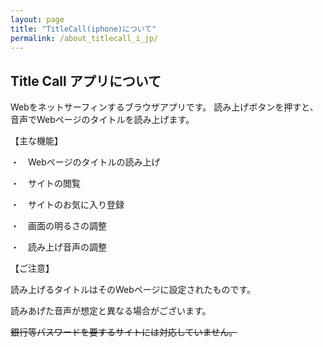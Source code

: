 ```yaml
---
layout: page
title: "TitleCall(iphone)について"
permalink: /about_titlecall_i_jp/
---
```



## Title Call アプリについて

Webをネットサーフィンするブラウザアプリです。
読み上げボタンを押すと、音声でWebページのタイトルを読み上げます。

【主な機能】

・　Webページのタイトルの読み上げ

・　サイトの閲覧

・　サイトのお気に入り登録

・　画面の明るさの調整

・　読み上げ音声の調整

【ご注意】

読み上げるタイトルはそのWebページに設定されたものです。

読みあげた音声が想定と異なる場合がございます。

~~銀行等パスワードを要するサイトには対応していません。~~

